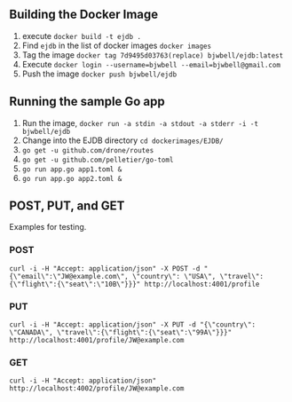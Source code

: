 ## Building the Docker Image

1. execute `docker build -t ejdb .`
2. Find `ejdb` in the list of docker images `docker images`
3. Tag the image `docker tag 7d9495d03763(replace) bjwbell/ejdb:latest`
4. Execute `docker login --username=bjwbell --email=bjwbell@gmail.com`
5. Push the image `docker push bjwbell/ejdb`

## Running the sample Go app
1. Run the image, `docker run -a stdin -a stdout -a stderr -i -t bjwbell/ejdb`
2. Change into the EJDB directory `cd dockerimages/EJDB/`
3. `go get -u github.com/drone/routes`
4. `go get -u github.com/pelletier/go-toml`
5. `go run app.go app1.toml &`
6. `go run app.go app2.toml &`

## POST, PUT, and GET
Examples for testing.
### POST
```
curl -i -H "Accept: application/json" -X POST -d "{\"email\":\"JW@example.com\", \"country\": \"USA\", \"travel\":{\"flight\":{\"seat\":\"10B\"}}}" http://localhost:4001/profile
```
### PUT
```
curl -i -H "Accept: application/json" -X PUT -d "{\"country\": \"CANADA\", \"travel\":{\"flight\":{\"seat\":\"99A\"}}}" http://localhost:4001/profile/JW@example.com
```
### GET
```
curl -i -H "Accept: application/json" http://localhost:4002/profile/JW@example.com
```
